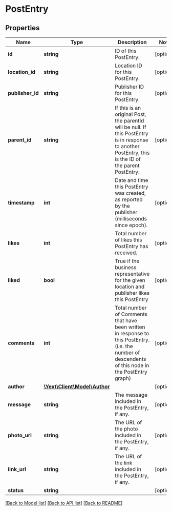 # PostEntry

## Properties
Name | Type | Description | Notes
------------ | ------------- | ------------- | -------------
**id** | **string** | ID of this PostEntry. | [optional] 
**location_id** | **string** | Location ID for this PostEntry. | [optional] 
**publisher_id** | **string** | Publisher ID for this PostEntry. | [optional] 
**parent_id** | **string** | If this is an original Post, the parentId will be null.   If this PostEntry is in response to another PostEntry, this is the ID of the parent PostEntry. | [optional] 
**timestamp** | **int** | Date and time this PostEntry was created, as reported by the publisher (milliseconds since epoch). | [optional] 
**likes** | **int** | Total number of likes this PostEntry has received. | [optional] 
**liked** | **bool** | True if the business representative for the given location and publisher likes this PostEntry | [optional] 
**comments** | **int** | Total number of Comments that have been written in response to this PostEntry. (i.e. the number of descendents of this node in the PostEntry graph) | [optional] 
**author** | [**\Yext\Client\Model\Author**](Author.md) |  | [optional] 
**message** | **string** | The message included in the PostEntry, if any. | [optional] 
**photo_url** | **string** | The URL of the photo included in the PostEntry, if any. | [optional] 
**link_url** | **string** | The URL of the link included in the PostEntry, if any. | [optional] 
**status** | **string** |  | [optional] 

[[Back to Model list]](../README.md#documentation-for-models) [[Back to API list]](../README.md#documentation-for-api-endpoints) [[Back to README]](../README.md)


